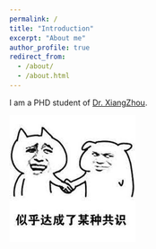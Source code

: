 ```yaml
---
permalink: /
title: "Introduction"
excerpt: "About me"
author_profile: true
redirect_from: 
  - /about/
  - /about.html
---
```


I am a PHD student of [Dr. XiangZhou](https://www.cityu.edu.hk/stfprofile/xizhou.htm).

![hi](/images/hi.jpg)

